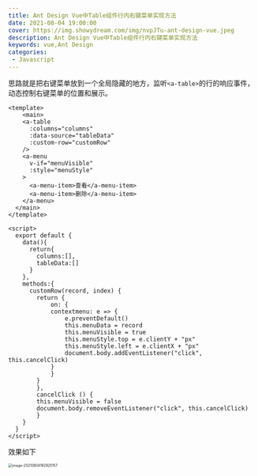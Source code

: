 ```yaml
---
title: Ant Design Vue中Table组件行内右键菜单实现方法
date: 2021-08-04 19:00:00
cover: https://img.showydream.com/img/nvpJTu-ant-design-vue.jpeg
description: Ant Design Vue中Table组件行内右键菜单实现方法
keywords: vue,Ant Design
categories: 
 - Javascript
---
```


思路就是把右键菜单放到一个全局隐藏的地方，监听`<a-table>`的行的响应事件，动态控制右键菜单的位置和展示。

```vue
<template>
	<main>
  	<a-table 
      :columns="columns"
      :data-source="tableData"
      :custom-row="customRow"
    />
    <a-menu
      v-if="menuVisible"
      :style="menuStyle"
    >
      <a-menu-item>查看</a-menu-item>
      <a-menu-item>删除</a-menu-item>
    </a-menu>
  </main>
</template>

<script>
  export default {
    data(){
      return{
        columns:[],
        tableData:[]
      }
    },
    methods:{
      customRow(record, index) {
      	return {
        	on: {
          	contextmenu: e => {
            	e.preventDefault()
            	this.menuData = record
            	this.menuVisible = true
            	this.menuStyle.top = e.clientY + "px"
            	this.menuStyle.left = e.clientX + "px"
            	document.body.addEventListener("click", this.cancelClick)
          	}
        	}
      	}
    	},
    	cancelClick () {
      	this.menuVisible = false
      	document.body.removeEventListener("click", this.cancelClick)
    	}
    }
  }
</script>
```



效果如下

<img src="https://img.showydream.com/img/s5IzVh-image-20210804192925157.png" alt="image-20210804192925157" style="zoom:50%;" />

